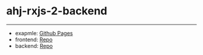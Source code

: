 # ahj-rxjs-2-backend
--------------------
- exapmle: <a href="https://tarapiygin.github.io/ahj-rxjs-2-frontend/">Github Pages</a>
- frontend: <a href="https://github.com/tarapiygin/ahj-rxjs-2-frontend/">Repo</a>
- backend: <a href="https://github.com/tarapiygin/ahj-rxjs-2-backend/">Repo</a>
